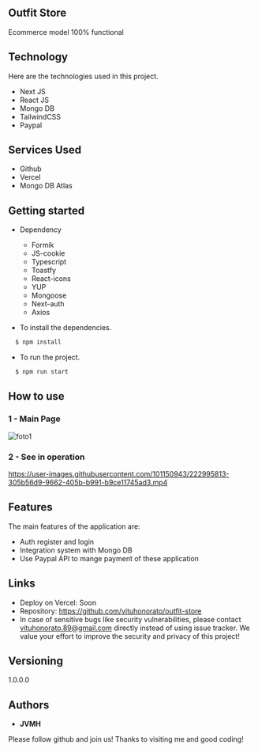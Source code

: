 ## Outfit Store
Ecommerce model 100% functional 


## Technology 

Here are the technologies used in this project.

* Next JS
* React JS
* Mongo DB
* TailwindCSS
* Paypal

## Services Used

* Github
* Vercel
* Mongo DB Atlas

## Getting started

* Dependency
  - Formik
  - JS-cookie
  - Typescript
  - Toastfy
  - React-icons
  - YUP
  - Mongoose
  - Next-auth
  - Axios
  
* To install the dependencies.
```bash
  $ npm install
  ```
  
* To run the project.
```bash
  $ npm run start
  ```

## How to use

### 1 - Main Page

![foto1](https://user-images.githubusercontent.com/101150943/222996405-51d6bb1d-6c9c-45b3-93f5-dc28bc971a44.jpg)




### 2 - See in operation

https://user-images.githubusercontent.com/101150943/222995813-305b56d9-9662-405b-b991-b9ce11745ad3.mp4

## Features

The main features of the application are:
 - Auth register and login
 - Integration system with Mongo DB
 - Use Paypal API to mange payment of these application

## Links
  - Deploy on Vercel: Soon 
  - Repository: https://github.com/vituhonorato/outfit-store
  - In case of sensitive bugs like security vulnerabilities, please contact
    vituhonorato.89@gmail.com directly instead of using issue tracker. We value your effort
    to improve the security and privacy of this project!

  ## Versioning

  1.0.0.0


  ## Authors

  * **JVMH** 

  Please follow github and join us!
  Thanks to visiting me and good coding!
